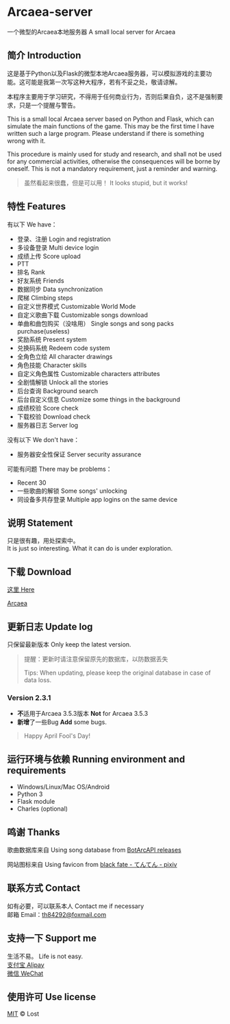 # Arcaea-server
一个微型的Arcaea本地服务器  A small local server for Arcaea

## 简介 Introduction
这是基于Python以及Flask的微型本地Arcaea服务器，可以模拟游戏的主要功能。这可能是我第一次写这种大程序，若有不妥之处，敬请谅解。  

本程序主要用于学习研究，不得用于任何商业行为，否则后果自负，这不是强制要求，只是一个提醒与警告。  

This is a small local Arcaea server based on Python and Flask, which can simulate the main functions of the game. This may be the first time I have written such a large program. Please understand if there is something wrong with it.  

This procedure is mainly used for study and research, and shall not be used for any commercial activities, otherwise the consequences will be borne by oneself. This is not a mandatory requirement, just a reminder and warning.

> 虽然看起来很蠢，但是可以用！
> It looks stupid, but it works!

## 特性 Features
有以下 We have：
- 登录、注册 Login and registration
- 多设备登录 Multi device login
- 成绩上传 Score upload
- PTT
- 排名 Rank
- 好友系统 Friends
- 数据同步 Data synchronization
- 爬梯 Climbing steps
- 自定义世界模式 Customizable World Mode
- 自定义歌曲下载 Customizable songs download
- 单曲和曲包购买（没啥用） Single songs and song packs purchase(useless)
- 奖励系统 Present system
- 兑换码系统 Redeem code system
- 全角色立绘 All character drawings
- 角色技能 Character skills
- 自定义角色属性 Customizable characters attributes
- 全剧情解锁 Unlock all the stories
- 后台查询 Background search
- 后台自定义信息 Customize some things in the background
- 成绩校验 Score check
- 下载校验 Download check
- 服务器日志 Server log

没有以下 We don't have：
- 服务器安全性保证 Server security assurance

可能有问题 There may be problems：
- Recent 30
- 一些歌曲的解锁 Some songs' unlocking
- 同设备多共存登录 Multiple app logins on the same device

## 说明 Statement
只是很有趣，用处探索中。  
It is just so interesting. What it can do is under exploration.


## 下载 Download
[这里 Here](https://github.com/Lost-MSth/Arcaea-server/releases)

[Arcaea](https://konmai.cn/#arcaea)

## 更新日志 Update log
只保留最新版本 Only keep the latest version.

> 提醒：更新时请注意保留原先的数据库，以防数据丢失
>
> Tips: When updating, please keep the original database in case of data loss.

### Version 2.3.1
- **不**适用于Arcaea 3.5.3版本 **Not** for Arcaea 3.5.3
- **新增**了一些Bug **Add** some bugs.

> Happy April Fool's Day!


## 运行环境与依赖 Running environment and requirements
- Windows/Linux/Mac OS/Android
- Python 3
- Flask module
- Charles (optional)

<!--
## 环境搭建 Environment construction
[中文](https://github.com/Lost-MSth/Arcaea-server/wiki/%E7%8E%AF%E5%A2%83%E6%90%AD%E5%BB%BA)  
[English](https://github.com/Lost-MSth/Arcaea-server/wiki/Environment-construction)

## 使用说明 Instruction for use
[中文](https://github.com/Lost-MSth/Arcaea-server/wiki/%E4%BD%BF%E7%94%A8%E8%AF%B4%E6%98%8E)  
[English](https://github.com/Lost-MSth/Arcaea-server/wiki/Instruction-for-use)

## 注意 Attentions
[中文](https://github.com/Lost-MSth/Arcaea-server/wiki/%E6%B3%A8%E6%84%8F)  
[English](https://github.com/Lost-MSth/Arcaea-server/wiki/Attentions)
-->

## 鸣谢 Thanks
歌曲数据库来自 Using song database from
[BotArcAPI releases](https://github.com/TheSnowfield/BotArcAPI/releases)  

网站图标来自 Using favicon from [black fate - てんてん - pixiv](https://www.pixiv.net/artworks/82374369)

## 联系方式 Contact
如有必要，可以联系本人 Contact me if necessary  
邮箱 Email：th84292@foxmail.com

## 支持一下 Support me
生活不易。 Life is not easy.  
[支付宝 Alipay](https://github.com/Lost-MSth/Arcaea-server/blob/master/pic/Alipay.jpg)  
[微信 WeChat](https://github.com/Lost-MSth/Arcaea-server/blob/master/pic/WeChat.png)

## 使用许可 Use license
[MIT](LICENSE) © Lost
